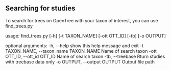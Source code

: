 ## Searching for studies

To search for trees on OpenTree with your taxon of interest, you can use
find_trees.py


usage: find_trees.py [-h] [-t TAXON_NAME] [-ott OTT_ID] [-tb] [-o OUTPUT]

optional arguments:
  -h, --help            show this help message and exit
  -t TAXON_NAME, --taxon_name TAXON_NAME
                        Name of search taxon
  -ott OTT_ID, --ott_id OTT_ID
                        Name of search taxon
  -tb, --treebase       Rturn studies with treebase data only
  -o OUTPUT, --output OUTPUT
                        Output file path
